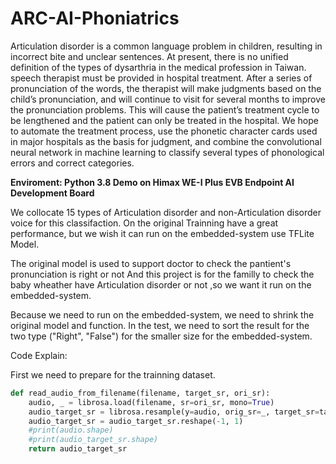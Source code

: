 # ARC-AI-Phoniatrics
Articulation disorder is a common language problem in children, resulting in incorrect bite and unclear sentences. At present, there is no unified definition of the types of dysarthria in the medical profession in Taiwan. speech therapist must be provided in hospital treatment. After a series of pronunciation of the words, the therapist will make judgments based on the child’s pronunciation, and will continue to visit for several months to improve the pronunciation problems. This will cause the patient’s treatment cycle to be lengthened and the patient can only be treated in the hospital. We hope to automate the treatment process, use the phonetic character cards used in major hospitals as the basis for judgment, and combine the convolutional neural network in machine learning to classify several types of phonological errors and correct categories.

**Enviroment: Python 3.8
Demo on Himax WE-I Plus EVB Endpoint AI Development Board**

We collocate 15 types of Articulation disorder and non-Articulation disorder voice for this classifaction.
On the original Trainning have a great performance, but we wish it can run on the embedded-system use TFLite Model.

The original model is used to support doctor to check the pantient's pronunciation is right or not
And this project is for the familly to check the baby wheather have Articulation disorder or not ,so we want it run on the embedded-system.

Because we need to run on the embedded-system, we need to shrink the original model and function.
In the test, we need to sort the result for the two type ("Right", "False") for the smaller size for the embedded-system.


Code Explain:
  
  First we need to prepare for the trainning dataset.
  
```python
def read_audio_from_filename(filename, target_sr, ori_sr):
    audio, _ = librosa.load(filename, sr=ori_sr, mono=True)
    audio_target_sr = librosa.resample(y=audio, orig_sr=_, target_sr=target_sr) # ori_sr to target_sr
    audio_target_sr = audio_target_sr.reshape(-1, 1)
    #print(audio.shape)
    #print(audio_target_sr.shape)
    return audio_target_sr
```
